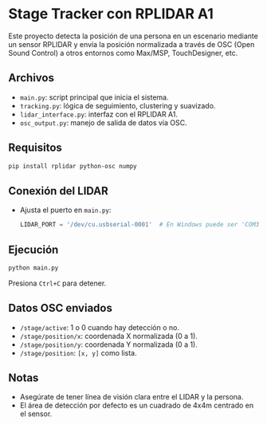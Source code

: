 
# Stage Tracker con RPLIDAR A1

Este proyecto detecta la posición de una persona en un escenario mediante un sensor RPLIDAR y envía la posición normalizada a través de OSC (Open Sound Control) a otros entornos como Max/MSP, TouchDesigner, etc.

## Archivos

- `main.py`: script principal que inicia el sistema.
- `tracking.py`: lógica de seguimiento, clustering y suavizado.
- `lidar_interface.py`: interfaz con el RPLIDAR A1.
- `osc_output.py`: manejo de salida de datos vía OSC.

## Requisitos

```bash
pip install rplidar python-osc numpy
```

## Conexión del LIDAR

- Ajusta el puerto en `main.py`:
  ```python
  LIDAR_PORT = '/dev/cu.usbserial-0001'  # En Windows puede ser 'COM3', en Linux '/dev/ttyUSB0'
  ```

## Ejecución

```bash
python main.py
```

Presiona `Ctrl+C` para detener.

## Datos OSC enviados

- `/stage/active`: 1 o 0 cuando hay detección o no.
- `/stage/position/x`: coordenada X normalizada (0 a 1).
- `/stage/position/y`: coordenada Y normalizada (0 a 1).
- `/stage/position`: `[x, y]` como lista.

## Notas

- Asegúrate de tener línea de visión clara entre el LIDAR y la persona.
- El área de detección por defecto es un cuadrado de 4x4m centrado en el sensor.
